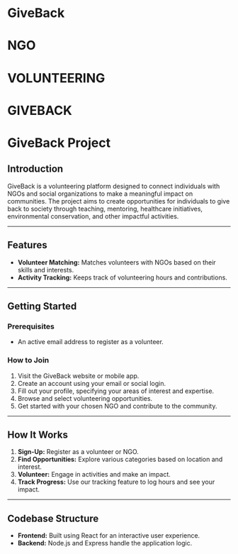 # GiveBack
# NGO
# VOLUNTEERING
# GIVEBACK

# GiveBack Project

## Introduction
GiveBack is a volunteering platform designed to connect individuals with NGOs and social organizations to make a meaningful impact on communities. The project aims to create opportunities for individuals to give back to society through teaching, mentoring, healthcare initiatives, environmental conservation, and other impactful activities.

---

## Features
- **Volunteer Matching:** Matches volunteers with NGOs based on their skills and interests.
- **Activity Tracking:** Keeps track of volunteering hours and contributions.

---

## Getting Started

### Prerequisites
- An active email address to register as a volunteer.

### How to Join
1. Visit the GiveBack website or mobile app.
2. Create an account using your email or social login.
3. Fill out your profile, specifying your areas of interest and expertise.
4. Browse and select volunteering opportunities.
5. Get started with your chosen NGO and contribute to the community.

---

## How It Works
1. **Sign-Up:** Register as a volunteer or NGO.
2. **Find Opportunities:** Explore various categories based on location and interest.
3. **Volunteer:** Engage in activities and make an impact.
4. **Track Progress:** Use our tracking feature to log hours and see your impact.

---

## Codebase Structure
- **Frontend:** Built using React for an interactive user experience.
- **Backend:** Node.js and Express handle the application logic.
